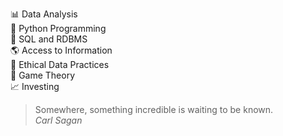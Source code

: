 📊 Data Analysis  
🐍 Python Programming  
📅 SQL and RDBMS  
🌎 Access to Information  
🧹 Ethical Data Practices  
🎲 Game Theory  
📈 Investing  
 
> Somewhere, something incredible is waiting to be known.  
> *Carl Sagan*
